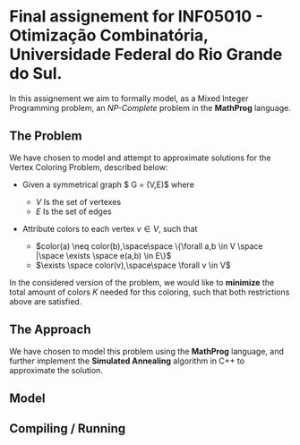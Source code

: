 # Final assignement for INF05010 - Otimização Combinatória, Universidade Federal do Rio Grande do Sul.
In this assignement we aim to formally model, as a Mixed Integer Programming problem, an *NP-Complete* problem in the **MathProg** language.

## The Problem
We have chosen to model and attempt to approximate solutions for the Vertex Coloring Problem, described below:

- Given a symmetrical graph $ G = (V,E)$ where
    * *V* Is the set of vertexes
    * *E* Is the set of edges

- Attribute colors to each vertex $v \in V$, such that 
    * $color(a) \neq color(b),\space\space \{\forall a,b \in V \space |\space \exists \space e(a,b) \in E\}$
    * $\exists \space color(v),\space\space \forall v \in V$

In the considered version of the problem, we would like to **minimize** the total amount of colors *K* needed for this coloring, such that both restrictions above are satisfied.

## The Approach
We have chosen to model this problem using the **MathProg** language, and further implement the **Simulated Annealing** algorithm in C++ to approximate the solution.

## Model

## Compiling / Running
